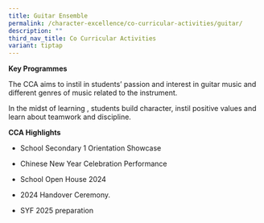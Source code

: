 ```yaml
---
title: Guitar Ensemble
permalink: /character-excellence/co-curricular-activities/guitar/
description: ""
third_nav_title: Co Curricular Activities
variant: tiptap
---
```

<p><strong>Key Programmes</strong>
</p>
<p>The CCA aims to instil in students’ passion and interest in guitar music
and different genres of music related to the instrument.</p>
<p>In the midst of learning , students build character, instil positive values
and learn about teamwork and discipline.&nbsp;</p>
<p><strong>CCA Highlights</strong>
</p>
<ul>
<li>
<p>School Secondary 1 Orientation Showcase</p>
</li>
<li>
<p>Chinese New Year Celebration Performance&nbsp;</p>
</li>
<li>
<p>School Open House 2024</p>
</li>
<li>
<p>2024 Handover Ceremony.</p>
</li>
<li>
<p>SYF 2025 preparation</p>
</li>
</ul>
<p></p>